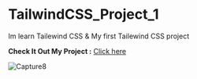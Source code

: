 # TailwindCSS_Project_1

Im learn Tailewind CSS & My first Tailewind CSS project 

**Check It Out My Project :** [Click here](https://tailwindcss-projecte-1.netlify.app)

![Capture8](https://github.com/SanketP100/TailwindCSS-Project-1/assets/153346394/ccaad3c5-a094-4841-9641-c5def89f404e)
